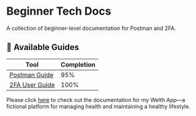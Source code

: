 # Beginner Tech Docs

A collection of beginner-level documentation for Postman and 2FA.

## 📄 Available Guides

| Tool | Completion |
|------|------------|
 | [Postman Guide](Postman-Guide.md) | 95% |
 | [2FA User Guide](2FA.pdf) | 100% |

Please click [here](https://github.com/Samuelsen1/Tech-Writing-Samples) to check out the documentation for my Welth App—a fictional platform for managing health and maintaining a healthy lifestyle.


